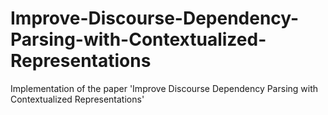 # Improve-Discourse-Dependency-Parsing-with-Contextualized-Representations
Implementation of the paper 'Improve Discourse Dependency Parsing with Contextualized Representations'
